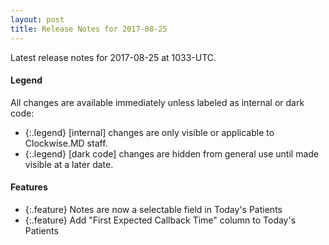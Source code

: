 ```yaml
---
layout: post
title: Release Notes for 2017-08-25
---
```


Latest release notes for 2017-08-25 at 1033-UTC.

<div class='legend' markdown='1'>

#### Legend

All changes are available immediately unless labeled as internal or dark code:

- {:.legend} [internal] changes are only visible or applicable to Clockwise.MD staff.
- {:.legend} [dark code] changes are hidden from general use until made visible at a later date.

</div>

<div class='features' markdown='1'>

#### Features

- {:.feature} Notes are now a selectable field in Today's Patients
- {:.feature} Add "First Expected Callback Time" column to Today's Patients

</div>


